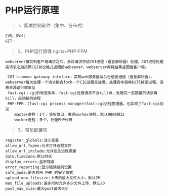 # PHP运行原理

>1、版本控制软件（集中、分布式）

    CVS，SVN：
    GIT：
    
>2、PHP运行原理 nginx+PHP-FPM

    webserver接受到客户端请求之后，会将请求交给CGI进程（语言解析器）处理，CGI进程处理完请求之后按照CGI协议格式返回给websever，webserver再将结果返回给客户端。

     CGI：common gateway inteface，实现web服务器与后台语言通信（语言解析器），webserver每次处理一个请求都会fork一个CIG进程来处理，处理完毕后再kill掉该进程，浪费资源运行效率低
     fast-cgi：cgi的改进版本，fast-cgi处理请求不会kill掉，处理完一定数量的请求再kill，启动新的进程
     PHP-FPM：(fast-cgi process manager)fast-cgi进程管理器，也实现了fast-cgi协议
        master进程：1个，监听端口，管理worker进程，默认9000端口
        worker进程：多个，处理PHP代码

> 3、常见配置项
 

    register_globals:注入变量
    allow_url_fopen:允许打开远程文件
    allow_url_include:允许包含远程恩建
    date.timezone:默认时区
    display_errors:显示错误
    error_reporting:显示错误级别设置
    safe_mode:是否启用 PHP 的安全模式
    upload_max_filesize:上传的最大文件大小，默认2M
    max_file_uploads:最多同时允许多少文件上传，默认20
    post_max_size:最大post请求大小
    